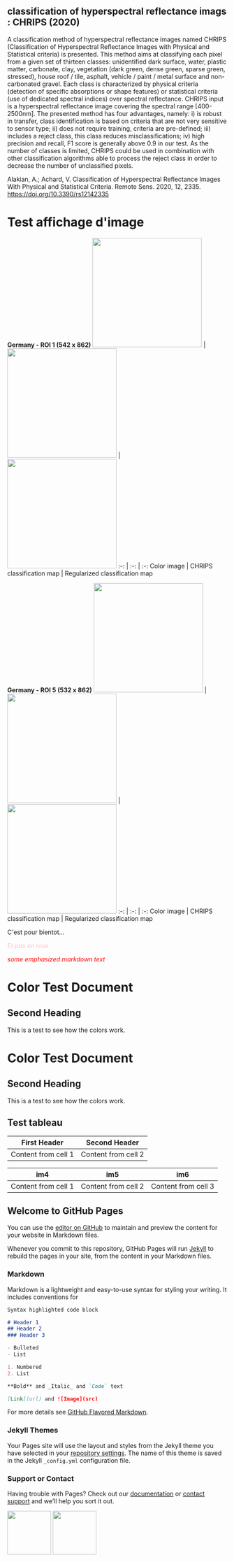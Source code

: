## classification of hyperspectral reflectance imags : CHRIPS (2020)

A classification method of hyperspectral reflectance images named CHRIPS (Classification of Hyperspectral Reflectance Images with Physical and Statistical criteria) is presented. This method aims at classifying each pixel from a given set of thirteen classes: unidentified dark surface, water, plastic matter, carbonate, clay, vegetation (dark green, dense green, sparse green, stressed), house roof / tile, asphalt, vehicle / paint / metal surface and non-carbonated gravel. Each class is
characterized by physical criteria (detection of specific absorptions or shape features) or statistical criteria (use of dedicated spectral indices) over spectral reflectance. CHRIPS input is a hyperspectral reflectance image covering the spectral range \[400-2500nm\]. The presented method has four advantages, namely: i) is robust in transfer, class identification is based on criteria that are not very sensitive to sensor type; ii) does not require training, criteria are pre-defined; iii) includes a reject class, this class reduces misclassifications; iv) high precision and recall, F1 score is generally above 0.9 in our test. As the number of classes is limited, CHRIPS could be used in combination with other classification algorithms able to process the reject class in order to decrease the number of unclassified pixels.

Alakian, A.; Achard, V. Classification of Hyperspectral Reflectance Images With Physical and Statistical Criteria. Remote Sens. 2020, 12, 2335. https://doi.org/10.3390/rs12142335


# Test affichage d'image


**Germany - ROI 1 (542 x 862)**
<img src="Images/AVIRIS_NG_Allemagne_img1_00_IMAGE.png" width="250" /> | <img src="Images/AVIRIS_NG_Allemagne_img1_01_CLASSIF.png" width="250" /> | <img src="Images/AVIRIS_NG_Allemagne_img1_02_REGUL.png" width="250" />
:-: | :-: | :-:
Color image | CHRIPS classification map | Regularized classification map

**Germany - ROI 5 (532 x 862)**
<img src="Images/AVIRIS_NG_Allemagne_img5_00_IMAGE.png" width="250" /> | <img src="Images/AVIRIS_NG_Allemagne_img5_01_CLASSIF.png" width="250" /> | <img src="Images/AVIRIS_NG_Allemagne_img5_02_REGUL.png" width="250" />
:-: | :-: | :-:
Color image | CHRIPS classification map | Regularized classification map







C'est pour bientot...

<span style="color:pink"> *Et pas en rose*  </span>

<span style="color:red"> *some emphasized markdown text*</span>

[comment]: # (```diff)
[comment]: # (+ blue)
[comment]: # (- green)

# Color Test Document

## Second Heading

This is a test to see how the colors work.

# Color Test Document

## Second Heading

This is a test to see how the colors work.


## Test tableau

First Header | Second Header
------------ | -------------
Content from cell 1 | Content from cell 2



im4 | im5 | im6
-- | -- | --
Content from cell 1 | Content from cell 2 | Content from cell 3




## Welcome to GitHub Pages

You can use the [editor on GitHub](https://github.com/aalakian/chrips_hyperspectral/edit/gh-pages/index.md) to maintain and preview the content for your website in Markdown files.

Whenever you commit to this repository, GitHub Pages will run [Jekyll](https://jekyllrb.com/) to rebuild the pages in your site, from the content in your Markdown files.

### Markdown

Markdown is a lightweight and easy-to-use syntax for styling your writing. It includes conventions for

```markdown
Syntax highlighted code block

# Header 1
## Header 2
### Header 3

- Bulleted
- List

1. Numbered
2. List

**Bold** and _Italic_ and `Code` text

[Link](url) and ![Image](src)
```

For more details see [GitHub Flavored Markdown](https://guides.github.com/features/mastering-markdown/).

### Jekyll Themes

Your Pages site will use the layout and styles from the Jekyll theme you have selected in your [repository settings](https://github.com/aalakian/chrips_hyperspectral/settings/pages). The name of this theme is saved in the Jekyll `_config.yml` configuration file.

### Support or Contact

Having trouble with Pages? Check out our [documentation](https://docs.github.com/categories/github-pages-basics/) or [contact support](https://support.github.com/contact) and we’ll help you sort it out.


<p float="left">
  <img src="Images/AVIRIS_NG_Allemagne_img1_00_IMAGE.png" width="100" />
  <img src="Images/AVIRIS_NG_Allemagne_img1_02_REGUL.png" width="100" /> 
</p>



